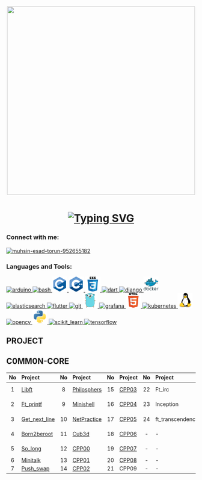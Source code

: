 
<h1 align="center"><img src="https://www.pandasecurity.com/en/mediacenter/src/uploads/2019/07/pandasecurity-How-do-hackers-pick-their-targets.jpg" data-canonical-src="https://gyazo.com/eb5c5741b6a9a16c692170a41a49c858.png" width="500" height="500" /></h1>
<h1 align="center"><a href="https://git.io/typing-svg"><img src="https://readme-typing-svg.demolab.com?font=Fira+Code&pause=1000&color=8E898F&width=435&lines=&#160;&#160;&#160;&#160;&#160;&#160;Hello+World!+I+am+Muhsin." alt="Typing SVG" /></a></h1>

<h3 align="left">Connect with me:</h3>
<p align="left">
<a href="https://linkedin.com/in/muhsin-esad-torun-952655182" target="blank"><img align="center" src="https://raw.githubusercontent.com/rahuldkjain/github-profile-readme-generator/master/src/images/icons/Social/linked-in-alt.svg" alt="muhsin-esad-torun-952655182" height="30" width="40" /></a>
</p>

<h3 align="left">Languages and Tools:</h3>
<p align="left"> <a href="https://www.arduino.cc/" target="_blank" rel="noreferrer"> <img src="https://cdn.worldvectorlogo.com/logos/arduino-1.svg" alt="arduino" width="40" height="40"/> </a> <a href="https://www.gnu.org/software/bash/" target="_blank" rel="noreferrer"> <img src="https://www.vectorlogo.zone/logos/gnu_bash/gnu_bash-icon.svg" alt="bash" width="40" height="40"/> </a> <a href="https://www.cprogramming.com/" target="_blank" rel="noreferrer"> <img src="https://raw.githubusercontent.com/devicons/devicon/master/icons/c/c-original.svg" alt="c" width="40" height="40"/> </a> <a href="https://www.w3schools.com/cpp/" target="_blank" rel="noreferrer"> <img src="https://raw.githubusercontent.com/devicons/devicon/master/icons/cplusplus/cplusplus-original.svg" alt="cplusplus" width="40" height="40"/> </a> <a href="https://www.w3schools.com/css/" target="_blank" rel="noreferrer"> <img src="https://raw.githubusercontent.com/devicons/devicon/master/icons/css3/css3-original-wordmark.svg" alt="css3" width="40" height="40"/> </a> <a href="https://dart.dev" target="_blank" rel="noreferrer"> <img src="https://www.vectorlogo.zone/logos/dartlang/dartlang-icon.svg" alt="dart" width="40" height="40"/> </a> <a href="https://www.djangoproject.com/" target="_blank" rel="noreferrer"> <img src="https://cdn.worldvectorlogo.com/logos/django.svg" alt="django" width="40" height="40"/> </a> <a href="https://www.docker.com/" target="_blank" rel="noreferrer"> <img src="https://raw.githubusercontent.com/devicons/devicon/master/icons/docker/docker-original-wordmark.svg" alt="docker" width="40" height="40"/> </a> <a href="https://www.elastic.co" target="_blank" rel="noreferrer"> <img src="https://www.vectorlogo.zone/logos/elastic/elastic-icon.svg" alt="elasticsearch" width="40" height="40"/> </a> <a href="https://flutter.dev" target="_blank" rel="noreferrer"> <img src="https://www.vectorlogo.zone/logos/flutterio/flutterio-icon.svg" alt="flutter" width="40" height="40"/> </a> <a href="https://git-scm.com/" target="_blank" rel="noreferrer"> <img src="https://www.vectorlogo.zone/logos/git-scm/git-scm-icon.svg" alt="git" width="40" height="40"/> </a> <a href="https://golang.org" target="_blank" rel="noreferrer"> <img src="https://raw.githubusercontent.com/devicons/devicon/master/icons/go/go-original.svg" alt="go" width="40" height="40"/> </a> <a href="https://grafana.com" target="_blank" rel="noreferrer"> <img src="https://www.vectorlogo.zone/logos/grafana/grafana-icon.svg" alt="grafana" width="40" height="40"/> </a> <a href="https://www.w3.org/html/" target="_blank" rel="noreferrer"> <img src="https://raw.githubusercontent.com/devicons/devicon/master/icons/html5/html5-original-wordmark.svg" alt="html5" width="40" height="40"/> </a> <a href="https://kubernetes.io" target="_blank" rel="noreferrer"> <img src="https://www.vectorlogo.zone/logos/kubernetes/kubernetes-icon.svg" alt="kubernetes" width="40" height="40"/> </a> <a href="https://www.linux.org/" target="_blank" rel="noreferrer"> <img src="https://raw.githubusercontent.com/devicons/devicon/master/icons/linux/linux-original.svg" alt="linux" width="40" height="40"/> </a> <a href="https://opencv.org/" target="_blank" rel="noreferrer"> <img src="https://www.vectorlogo.zone/logos/opencv/opencv-icon.svg" alt="opencv" width="40" height="40"/> </a> <a href="https://www.python.org" target="_blank" rel="noreferrer"> <img src="https://raw.githubusercontent.com/devicons/devicon/master/icons/python/python-original.svg" alt="python" width="40" height="40"/> </a> <a href="https://scikit-learn.org/" target="_blank" rel="noreferrer"> <img src="https://upload.wikimedia.org/wikipedia/commons/0/05/Scikit_learn_logo_small.svg" alt="scikit_learn" width="40" height="40"/> </a> <a href="https://www.tensorflow.org" target="_blank" rel="noreferrer"> <img src="https://www.vectorlogo.zone/logos/tensorflow/tensorflow-icon.svg" alt="tensorflow" width="40" height="40"/> </a> </p>

## PROJECT

## C0MM0N-CORE
|  No   | Project                                       |  No   | Project                                       |  No   | Project                                       |  No   | Project                                       |   -   | Exams                                         |
|  :-:  | :-------------------------------------------- |  :-:  | :-------------------------------------------- |  :-:  | :-------------------------------------------- |  :-:  | :-------------------------------------------- |  :-:  | :-------------------------------------------- |
|   1   | [Libft](../../../Common-Core/tree/main/Libft) |   8   | [Philosphers](../../../Common-Core/tree/main/Philosophers )         |   15  | [CPP03](../../../CPP-Modules/tree/main/CPP03)                                         |   22  | Ft_irc                                        |   -   | [Exam-2](../../../Common-Core/tree/main/Exam-2)                     |
|   2   | [Ft_printf](../../../Common-Core/tree/main/ft_printf)|   9   | [Minishell](../../../Common-Core/tree/main/Minishell)               |   16  | [CPP04](../../../CPP-Modules/tree/main/CPP04)                                         |   23  | Inception                                     |   -   | [Exam-3](../../../Common-core/tree/main/Exam-3)                    |
|   3   | [Get_next_line](../../../Common-Core/tree/main/get_next_line)       |   10  | [NetPractice](../../../Common-Core/tree/main/NetPractice)           |   17  | [CPP05](../../../CPP-Modules/tree/main/CPP05)                                         |   24  | ft_transcendence                              |   -   | [Exam-4](../../../Common-Core/tree/main/Exam-4)                                        |
|   4   | [Born2beroot](../../../Common-Core/tree/main/Born2beroot)           |   11  | [Cub3d](../../../Common-Core/tree/main/Cub3d)                       |   18  | [CPP06](../../../CPP-Modules/tree/main/CPP06)                                         |   -   | -                                             |   -   | Exam-5                                        |
|   5   | [So_long](../../../Common-Core/tree/main/So_long)                   |   12  | [CPP00](../../../CPP-Modules/tree/main/CPP00) |   19  | [CPP07](../../../CPP-Modules/tree/main/CPP07)                                         |   -   | -                                             |   -   | Exam-6                                        |
|   6   | [Minitalk](../../../Common-Core/tree/main/Minitalk)                 |   13  | [CPP01](../../../CPP-Modules/tree/main/CPP01) |   20  | [CPP08](../../../CPP-Modules/tree/main/CPP08)                                         |   -   | -                                             |   -   | -                                             |
|   7   | [Push_swap](../../../Common-Core/tree/main/Push_swap)               |   14  | [CPP02](../../../CPP-Modules/tree/main/CPP02) |   21  | CPP09                                         |   -   | -                                             |   -   | -                                             |
